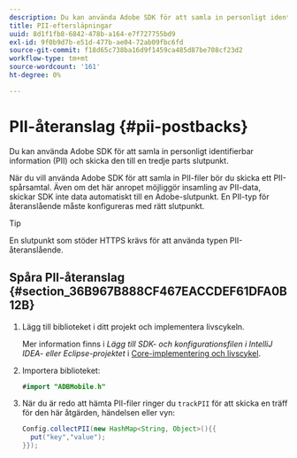 ```yaml
---
description: Du kan använda Adobe SDK för att samla in personligt identifierbar information (PII) och skicka den till en tredje parts slutpunkt.
title: PII-eftersläpningar
uuid: 8d1f1fb8-6842-478b-a164-e7f727755bd9
exl-id: 9f0b9d7b-e51d-477b-ae04-72ab09fbc6fd
source-git-commit: f18d65c738ba16d9f1459ca485d87be708cf23d2
workflow-type: tm+mt
source-wordcount: '161'
ht-degree: 0%

---
```


# PII-återanslag {#pii-postbacks}

Du kan använda Adobe SDK för att samla in personligt identifierbar information (PII) och skicka den till en tredje parts slutpunkt.

När du vill använda Adobe SDK för att samla in PII-filer bör du skicka ett PII-spårsamtal. Även om det här anropet möjliggör insamling av PII-data, skickar SDK inte data automatiskt till en Adobe-slutpunkt. En PII-typ för återanslående måste konfigureras med rätt slutpunkt.

>[!TIP]
>
>En slutpunkt som stöder HTTPS krävs för att använda typen PII-återanslående.

## Spåra PII-återanslag {#section_36B967B888CF467EACCDEF61DFA0B12B}

1. Lägg till biblioteket i ditt projekt och implementera livscykeln.

   Mer information finns i *Lägg till SDK- och konfigurationsfilen i IntelliJ IDEA- eller Eclipse-projektet* i [Core-implementering och livscykel](/help/android/getting-started/dev-qs.md).

1. Importera biblioteket:

   ```java
   #import "ADBMobile.h"
   ```

1. När du är redo att hämta PII-filer ringer du `trackPII` för att skicka en träff för den här åtgärden, händelsen eller vyn:

   ```java
   Config.collectPII(new HashMap<String, Object>(){{
     put("key","value");
   }});
   ```

